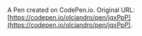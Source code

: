 # 

A Pen created on CodePen.io. Original URL: [https://codepen.io/olciandro/pen/jqxPpP](https://codepen.io/olciandro/pen/jqxPpP).


